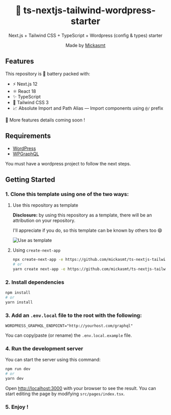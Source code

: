 <div align="center">
  <h1>🔋 ts-nextjs-tailwind-wordpress-starter</h1>
  <p>Next.js + Tailwind CSS + TypeScript + Wordpress (config & types) starter</p>
  <p>Made by <a href="https://github.com/mickasmt">Mickasmt</a></p>

</div>

## Features

This repository is 🔋 battery packed with:

- ⚡️ Next.js 12
- ⚛️ React 18
- ✨ TypeScript
- 💨 Tailwind CSS 3
- 📈 Absolute Import and Path Alias — Import components using `@/` prefix


👀 More features details coming soon !

## Requirements

* [WordPress](https://wordpress.org/)
* [WPGraphQL](https://www.wpgraphql.com/)

You must have a wordpress project to follow the next steps.

## Getting Started

### 1. Clone this template using one of the two ways:

1. Use this repository as template

   **Disclosure:** by using this repository as a template, there will be an attribution on your repository.

   I'll appreciate if you do, so this template can be known by others too 😄

   ![Use as template](https://user-images.githubusercontent.com/55318172/129183039-1a61e68d-dd90-4548-9489-7b3ccbb35810.png)

2. Using `create-next-app`

   ```bash
   npx create-next-app -e https://github.com/mickasmt/ts-nextjs-tailwind-wordpress-starter project-name
   # or
   yarn create next-app -e https://github.com/mickasmt/ts-nextjs-tailwind-wordpress-starter project-name
   ```

### 2. Install dependencies

```bash
npm install
# or
yarn install
```

### 3. Add an `.env.local` file to the root with the following:

```
WORDPRESS_GRAPHQL_ENDPOINT="http://yourhost.com/graphql"
```
You can copy/paste (or rename) the `.env.local.example` file.
### 4. Run the development server

You can start the server using this command:

```bash
npm run dev
# or
yarn dev
```

Open [http://localhost:3000](http://localhost:3000) with your browser to see the result. You can start editing the page by modifying `src/pages/index.tsx`.

### 5. Enjoy !
